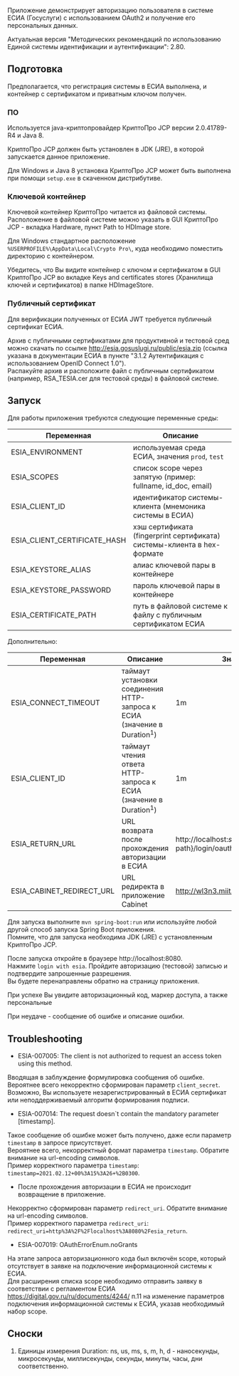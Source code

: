 Приложение демонстрирует авторизацию пользователя в системе ЕСИА (Госуслуги) с использованием OAuth2 и получение его
персональных данных.

Актуальная версия "Методических рекомендаций по использованию Единой системы идентификации и аутентификации": 2.80.

## Подготовка

Предполагается, что регистрация системы в ЕСИА выполнена, и контейнер с сертификатом и приватным ключом получен.

### ПО

Используется java-криптопровайдер КриптоПро JCP версии 2.0.41789-R4 и Java 8.

КриптоПро JCP должен быть установлен в JDK (JRE), в которой запускается данное приложение.

Для Windows и Java 8 установка КриптоПро JCP может быть выполнена при помощи `setup.exe` в скаченном дистрибутиве.

### Ключевой контейнер

Ключевой контейнер КриптоПро читается из файловой системы.  
Расположение в файловой системе можно указать в GUI КриптоПро JCP - вкладка Hardware, пункт Path to HDImage store.

Для Windows стандартное расположение `%USERPROFILE%\AppData\Local\Crypto Pro\`, куда необходимо поместить директорию с
контейнером.

Убедитесь, что Вы видите контейнер с ключом и сертификатом в GUI КриптоПро JCP во вкладке Keys and certificates stores
(Хранилища ключей и сертификатов) в папке HDImageStore.

### Публичный сертификат

Для верификации полученных от ЕСИА JWT требуется публичный сертификат ЕСИА.

Архив с публичными сертификатами для продуктивной и тестовой сред можно скачать по ссылке
http://esia.gosuslugi.ru/public/esia.zip (ссылка указана в документации ЕСИА в пункте "3.1.2 Аутентификация с
использованием OpenID Connect 1.0").  
Распакуйте архив и расположите файл с публичным сертификатом (например, RSA_TESIA.cer для тестовой среды) в файловой
системе.

## Запуск

Для работы приложения требуются следующие переменные среды:

Переменная | Описание
--- | ---
ESIA_ENVIRONMENT | используемая среда ЕСИА, значения `prod`, `test`
ESIA_SCOPES | список scope через запятую (пример: fullname, id_doc, email)
ESIA_CLIENT_ID | идентификатор системы-клиента (мнемоника системы в ЕСИА)
ESIA_CLIENT_CERTIFICATE_HASH | хэш сертификата (fingerprint сертификата) системы-клиента в hex-формате
ESIA_KEYSTORE_ALIAS | алиас ключевой пары в контейнере
ESIA_KEYSTORE_PASSWORD | пароль ключевой пары в контейнере
ESIA_CERTIFICATE_PATH | путь в файловой системе к файлу с публичным сертификатом ЕСИА

Дополнительно:

Переменная | Описание | Значение по умолчанию
--- | --- | ---
ESIA_CONNECT_TIMEOUT | таймаут установки соединения HTTP-запроса к ЕСИА (значение в Duration<sup>1</sup>) | 1m
ESIA_CLIENT_ID | таймаут чтения ответа HTTP-запроса к ЕСИА (значение в Duration<sup>1</sup>) | 1m
ESIA_RETURN_URL | URL возврата после прохождения авторизации в ЕСИА | http://localhost:${server.port}${server.servlet.context-path}/login/oauth2/code/esia_debug
ESIA_CABINET_REDIRECT_URL | URL редиректа в приложение Cabinet | http://wl3n3.miit.ru:7003/cabinet/token_auth_callback

Для запуска выполните `mvn spring-boot:run` или используйте любой другой способ запуска Spring Boot приложения.  
Помните, что для запуска необходима JDK (JRE) с установленным КриптоПро JCP.

После запуска откройте в браузере http://localhost:8080.  
Нажмите `login with esia`. Пройдите авторизацию (тестовой) записью и подтвердите запрошенные разрешения.  
Вы будете перенаправлены обратно на страницу приложения.

При успехе Вы увидите авторизационный код, маркер доступа, а также персональные

При неудаче - сообщение об ошибке и описание ошибки.

## Troubleshooting

- ESIA-007005: The client is not authorized to request an access token using this method.

Вводящая в заблуждение формулировка сообщения об ошибке. Вероятнее всего некорректно сформирован параметр `client_secret`.  
Возможно, Вы используете незарегистрированный в ЕСИА сертификат или неподдерживаемый алгоритм формирования подписи.

- ESIA-007014: The request doesn`t contain the mandatory parameter [timestamp].

Такое сообщение об ошибке может быть получено, даже если параметр `timestamp` в запросе присутствует.  
Вероятнее всего, некорректный формат параметра `timestamp`. Обратите внимание на url-encoding символов.  
Пример корректного параметра `timestamp`: `timestamp=2021.02.12+00%3A15%3A26+%2B0300`.

- После прохождения авторизации в ЕСИА не происходит возвращение в приложение.

Некорректно сформирован параметр `redirect_uri`. Обратите внимание на url-encoding символов.  
Пример корректного параметра `redirect_uri`: `redirect_uri=http%3A%2F%2Flocalhost%3A8080%2Fesia_return`.

- ESIA-007019: OAuthErrorEnum.noGrants

На этапе запроса авторизационного кода был включён scope, который отсутствует в заявке на подключение информационной
системы к ЕСИА.  
Для расширения списка scope необходимо отправить заявку в соответствии с регламентом ЕСИА
https://digital.gov.ru/ru/documents/4244/ п.11 на изменение параметров подключения информационной системы к ЕСИА, указав
необходимый набор scope.

## Сноски

1. Единицы измерения Duration: ns, us, ms, s, m, h, d - наносекунды, микросекунды, миллисекунды, секунды, минуты, часы,
   дни соответственно.
